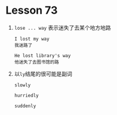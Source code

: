 # Lesson 73

1. `lose ... way` 表示迷失了去某个地方地路

   ```
   I lost my way
   我迷路了

   He lost library's way
   他迷失了去图书馆的路
   ```

2. 以`ly`结尾的很可能是副词

   ```
   slowly

   hurriedly

   suddenly
   ```
